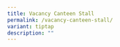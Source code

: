 ```yaml
---
title: Vacancy Canteen Stall
permalink: /vacancy-canteen-stall/
variant: tiptap
description: ""
---
```

